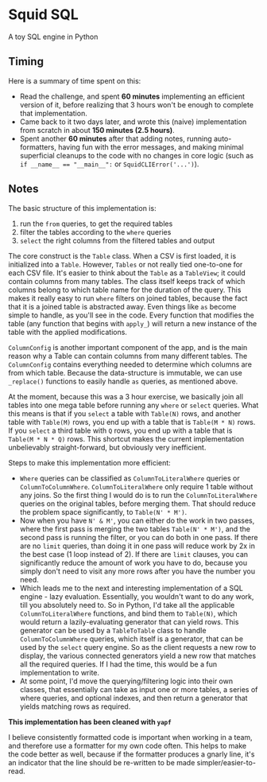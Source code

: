 # Squid SQL

A toy SQL engine in Python

## Timing

Here is a summary of time spent on this:
  - Read the challenge, and spent **60 minutes** implementing an efficient version of it, before realizing that 3 hours won't be enough to complete that implementation.
  - Came back to it two days later, and wrote this (naive) implementation from scratch in about **150 minutes (2.5 hours)**.
  - Spent another **60 minutes** after that adding notes, running auto-formatters, having fun with the error messages, and making minimal superficial cleanups to the code with no changes in core logic (such as `if __name__ == "__main__":` or `SquidCLIError('...')`).

## Notes


The basic structure of this implementation is:
  1. run the `from` queries, to get the required tables
  2. filter the tables according to the `where` queries
  3. `select` the right columns from the filtered tables and output

The core construct is the `Table` class. When a CSV is first loaded, it is initialized into a `Table`. However, `Tables` or not really tied one-to-one for each CSV file. It's easier to think about the `Table` as a `TableView`; it could contain columns from many tables. The class itself keeps track of which columns belong to which table name for the duration of the query. This makes it really easy to run `where` filters on joined tables, because the fact that it is a joined table is abstracted away. Even things like `as` become simple to handle, as you'll see in the code. Every function that modifies the table (any function that begins with `apply_`) will return a new instance of the table with the applied modifications.

`ColumnConfig` is another important component of the app, and is the main reason why a Table can contain columns from many different tables. The `ColumnConfig` contains everything needed to determine which columns are from which table. Because the data-structure is immutable, we can use `_replace()` functions to easily handle `as` queries, as mentioned above.

At the moment, because this was a 3 hour exercise, we basically join all tables into one mega table before running any `where` or `select` queries. What this means is that if you `select` a table with `Table(N)` rows, and another table with `Table(M)` rows, you end up with a table that is `Table(M * N)` rows. If you `select` a third table with `Q` rows, you end up with a table that is `Table(M * N * Q)` rows. This shortcut makes the current implementation unbelievably straight-forward, but obviously very inefficient.

Steps to make this implementation more efficient:
  - `Where` queries can be classified as `ColumnToLiteralWhere` queries or `ColumnToColumnWhere`. `ColumnToLiteralWhere` only require 1 table without any joins. So the first thing I would do is to run the `ColumnToLiteralWhere` queries on the original tables, before merging them. That should reduce the problem space significantly, to `Table(N' * M')`.
  - Now when you have `N' & M'`, you can either do the work in two passes, where the first pass is merging the two tables `Table(N' * M')`, and the second pass is running the filter, or you can do both in one pass. If there are no `limit` queries, than doing it in one pass will reduce work by 2x in the best case (1 loop instead of 2). If there are `limit` clauses, you can significantly reduce the amount of work you have to do, because you simply don't need to visit any more rows after you have the number you need.
  - Which leads me to the next and interesting implementation of a SQL engine - lazy evaluation. Essentially, you wouldn't want to do any work, till you absolutely need to. So in Python, I'd take all the applicable `ColumnToLiteralWhere` functions, and bind them to `Table(N)`, which would return a lazily-evaluating generator that can yield rows. This generator can be used by a `TableToTable` class to handle `ColumnToColumnWhere` queries, which itself is a generator, that can be used by the `select` query engine. So as the client requests a new row to display, the various connected generators yield a new row that matches all the required queries. If I had the time, this would be a fun implementation to write.
  - At some point, I'd move the querying/filtering logic into their own classes, that essentially can take as input one or more tables, a series of where queries, and optional indexes, and then return a generator that yields matching rows as required.

**This implementation has been cleaned with `yapf`**

I believe consistently formatted code is important when working in a team, and therefore use a formatter for my own code often. This helps to make the code better as well, because if the formatter produces a gnarly line, it's an indicator that the line should be re-written to be made simpler/easier-to-read.
